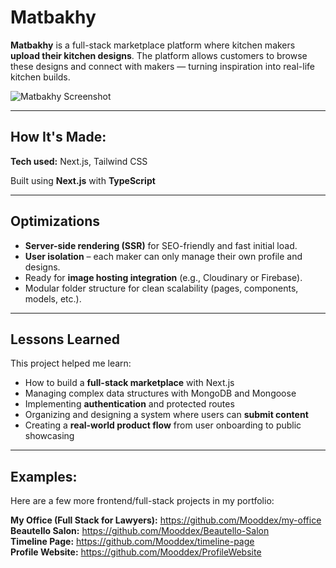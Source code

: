 # Matbakhy 

**Matbakhy** is a full-stack marketplace platform where kitchen makers **upload their kitchen designs**. The platform allows customers to browse these designs and connect with makers — turning inspiration into real-life kitchen builds.

<!-- 🔗 **Live Link:** https://matbakhy.netlify.app/ -->

![Matbakhy Screenshot](https://res.cloudinary.com/deq0w5tnr/image/upload/v1752613435/2025-07-16-000244-create-next-app-screenclip_epkkci.jpg)

---

## How It's Made:

**Tech used:** Next.js, Tailwind CSS

Built using **Next.js** with **TypeScript** 


---

## Optimizations

- **Server-side rendering (SSR)** for SEO-friendly and fast initial load.
- **User isolation** – each maker can only manage their own profile and designs.
- Ready for **image hosting integration** (e.g., Cloudinary or Firebase).
- Modular folder structure for clean scalability (pages, components, models, etc.).

---

## Lessons Learned

This project helped me learn:
- How to build a **full-stack marketplace** with Next.js
- Managing complex data structures with MongoDB and Mongoose
- Implementing **authentication** and protected routes
- Organizing and designing a system where users can **submit content**
- Creating a **real-world product flow** from user onboarding to public showcasing

---

## Examples:
Here are a few more frontend/full-stack projects in my portfolio:

**My Office (Full Stack for Lawyers):** https://github.com/Mooddex/my-office  
**Beautello Salon:** https://github.com/Mooddex/Beautello-Salon  
**Timeline Page:** https://github.com/Mooddex/timeline-page  
**Profile Website:** https://github.com/Mooddex/ProfileWebsite
